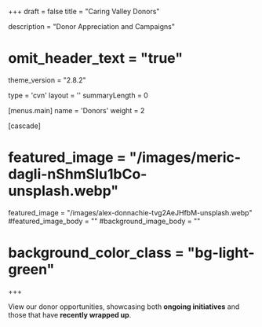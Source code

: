 +++
draft = false
title = "Caring Valley Donors"
  
description = "Donor Appreciation and Campaigns"

# omit_header_text = "true"
theme_version = "2.8.2"

type = 'cvn'
layout = ''
summaryLength = 0

[menus.main]
  name = 'Donors'
  weight = 2

[cascade]
# featured_image = "/images/meric-dagli-nShmSIu1bCo-unsplash.webp"
  featured_image = "/images/alex-donnachie-tvg2AeJHfbM-unsplash.webp"
  #featured_image_body = ""
  #background_image_body = ""
  # background_color_class = "bg-light-green"

+++

View our donor opportunities, showcasing both <b class="nowrap">ongoing initiatives</b> and those that have <b class="nowrap">recently wrapped up</b>.
